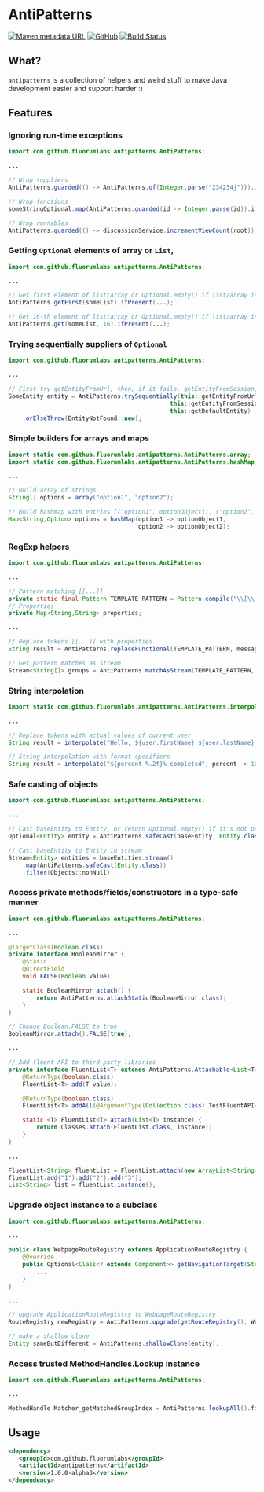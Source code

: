 # AntiPatterns


[![Maven metadata URL](https://img.shields.io/maven-metadata/v/http/oss.sonatype.org/content/groups/public/com/github/fluorumlabs/antipatterns/maven-metadata.xml.svg)](https://oss.sonatype.org/content/groups/public/com/github/fluorumlabs/antipatterns/) 
[![GitHub](https://img.shields.io/github/license/fluorumlabs/antipatterns.svg)](https://github.com/fluorumlabs/antipatterns/blob/master/LICENSE)
 [![Build Status](https://travis-ci.com/fluorumlabs/antipatterns.svg?branch=master)](https://travis-ci.com/fluorumlabs/antipatterns) 

## What?

`antipatterns` is a collection of helpers and weird stuff to make Java development easier and support harder :)

## Features

### Ignoring run-time exceptions

```java
import com.github.fluorumlabs.antipatterns.AntiPatterns;

...

// Wrap suppliers
AntiPatterns.guarded(() -> AntiPatterns.of(Integer.parse("234234j"))).ifPresent(...);

// Wrap functions
someStringOptional.map(AntiPatterns.guarded(id -> Integer.parse(id)).ifPresent(...);

// Wrap runnables
AntiPatterns.guarded(() -> discussionService.incrementViewCount(root));
```

### Getting `Optional` elements of array or `List`, 

```java
import com.github.fluorumlabs.antipatterns.AntiPatterns;

...

// Get first element of list/array or Optional.empty() if list/array is null or empty
AntiPatterns.getFirst(someList).ifPresent(...);

// Get 16-th element of list/array or Optional.empty() if list/array is null or has less then 17 elements
AntiPatterns.get(someList, 16).ifPresent(...);
```

### Trying sequentially suppliers of `Optional`

```java
import com.github.fluorumlabs.antipatterns.AntiPatterns;

...

// First try getEntityFromUrl, then, if it fails, getEntityFromSession, otherwise obtain default entity
SomeEntity entity = AntiPatterns.trySequentially(this::getEntityFromUrl, 
                                              this::getEntityFromSession, 
                                              this::getDefaultEntity)
    .orElseThrow(EntityNotFound::new);
```

### Simple builders for arrays and maps

```java
import static com.github.fluorumlabs.antipatterns.AntiPatterns.array;
import static com.github.fluorumlabs.antipatterns.AntiPatterns.hashMap;

...

// Build array of strings
String[] options = array("option1", "option2");

// Build hashmap with entries [("option1", optionObject1), ("option2", optionObject2)]
Map<String,Option> options = hashMap(option1 -> optionObject1, 
                                     option2 -> optionObject2);
```

### RegExp helpers

```java
import com.github.fluorumlabs.antipatterns.AntiPatterns;

...

// Pattern matching [[...]]
private static final Pattern TEMPLATE_PATTERN = Pattern.compile("\\[\\[([^\\]]+)\\]\\]");
// Properties
private Map<String,String> properties;

...

// Replace tokens [[...]] with properties
String result = AntiPatterns.replaceFunctional(TEMPLATE_PATTERN, message, groups -> properties.get(groups[1]));

// Get pattern matches as stream
Stream<String[]> groups = AntiPatterns.matchAsStream(TEMPLATE_PATTERN, message);
```

### String interpolation

```java
import static com.github.fluorumlabs.antipatterns.AntiPatterns.interpolate;

...

// Replace tokens with actual values of current user
String result = interpolate("Hello, ${user.firstName} ${user.lastName}!", user -> getCurrentUser());

// String interpolation with format specifiers
String result = interpolate("${percent %.2f}% completed", percent -> 100*progressValue);
``` 

### Safe casting of objects

```java
import com.github.fluorumlabs.antipatterns.AntiPatterns;

...

// Cast baseEntity to Entity, or return Optional.empty() if it's not possible
Optional<Entity> entity = AntiPatterns.safeCast(baseEntity, Entity.class);

// Cast baseEntity to Entity in stream
Stream<Entity> entities = baseEntities.stream()
    .map(AntiPatterns.safeCast(Entity.class))
    .filter(Objects::nonNull);
```

### Access private methods/fields/constructors in a type-safe manner

```java
import com.github.fluorumlabs.antipatterns.AntiPatterns;

...

@TargetClass(Boolean.class)
private interface BooleanMirror {
    @Static
    @DirectField
    void FALSE(Boolean value);

    static BooleanMirror attach() {
        return AntiPatterns.attachStatic(BooleanMirror.class);
    }
}

// Change Boolean.FALSE to true
BooleanMirror.attach().FALSE(true);

...

// Add fluent API to third-party libraries
private interface FluentList<T> extends AntiPatterns.Attachable<List<T>> {
    @ReturnType(boolean.class)
    FluentList<T> add(T value);

    @ReturnType(boolean.class)
    FluentList<T> addAll(@ArgumentType(Collection.class) TestFluentAPI<T> other);

    static <T> FluentList<T> attach(List<T> instance) {
        return Classes.attach(FluentList.class, instance);
    }
}

...

FluentList<String> fluentList = FluentList.attach(new ArrayList<String>());
fluentList.add("1").add("2").add("3");
List<String> list = fluentList.instance();
```

### Upgrade object instance to a subclass

```java
import com.github.fluorumlabs.antipatterns.AntiPatterns;

...

public class WebpageRouteRegistry extends ApplicationRouteRegistry {
    @Override
    public Optional<Class<? extends Component>> getNavigationTarget(String pathString, List<String> segments) {
        ...
    }
}

...

// upgrade ApplicationRouteRegistry to WebpageRouteRegistry
RouteRegistry newRegistry = AntiPatterns.upgrade(getRouteRegistry(), WebpageRouteRegistry.class);

// make a shallow clone
Entity sameButDifferent = AntiPatterns.shallowClone(entity);
```

### Access trusted MethodHandles.Lookup instance

```java
import com.github.fluorumlabs.antipatterns.AntiPatterns;

...

MethodHandle Matcher_getMatchedGroupIndex = AntiPatterns.lookupAll().findVirtual(Matcher.class, "getMatchedGroupIndex", MethodType.methodType(int.class, String.class));
```

## Usage

```xml
<dependency>
   <groupId>com.github.fluorumlabs</groupId>
   <artifactId>antipatterns</artifactId>
   <version>1.0.0-alpha3</version>
</dependency>
```
